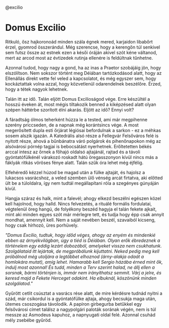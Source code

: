 @excilio

# Domus Excilio

Ritkuló, ősz hajkoronoád minden szála égnek mered, karjaidon libabőrt érzel, gyomrod összerándul. Még szerencse, hogy a kerengőn túl senkivel sem futsz össze az estnek ezen a késői óráján akivel szót kéne váltanod, mert az arcod most az évtizedek rutinja ellenére is feldúltnak tűnhetne.

Azonnal tudod, hogy nagy a gond, ha az inas a Praetor szobájáig jön, hogy elszólítson.
Nem sokszor történt meg Déiában tartózkodásod alatt, hogy az Ellenállás direkt vette fel veled a kapcsolatot, és még egyszer sem, hogy kockáztattak volna azzal, hogy közvetlenül odarendelnek beszélőre. Érzed, hogy a tétek nagyok lehetnek.

Talán itt az idő.
Talán eljött Domus Excilioságod vége.
Erre készültél a hosszú éveken át, most mégis tiltakozik benned a kiképzésed alatt olyan szépen háttérbe szorított élni akarás.
Eljött az idő?
Ennyi volt?

A fáradtság ólmos teherként húzza le a tested, ami már megpihenne szerény priccseden, de a napnak még korántsincs vége.
A most megerősített dupla esti őrjárat légiósai befordulnak a sarkon - ez a méhkas sosem alszik igazán.
A Katedrális alsó része a Fellegvár Felsőváros felé is nyitott része, ahová a bűnbánatra váró polgárok és pihenőnapokon még az alsóvárosi pórnép tagjai is bebocsátást nyerhetnek.
Erőltetetten békés arccal intesz az őrnek a főhajó oldalsó ajtajánál, rajtad és a távoli gyóntatófülkénél várakozó roskadt hátú öregasszonyon kívül nincs más a fáklyák ritkás vöröses fénye alatt.
Talán szűk óra lehet még éjfélig.

Elfehéredő kézzel húzod be magad után a fülke ajtaját, és hajolsz a lukacsos vasrácshoz, a veled szemben ülő vénség arcát firtatva, aki előtted ült be a túloldalra, így nem tudtál megállapítani róla a szegényes gúnyáján kívül.

Hangja száraz és halk, mint a falevél; ahogy elkezd beszélni egészen közel kell hajolnod, hogy halld. Nincs felvezetés, a rituálé formális fordulatai, végtelenül öreg hangú, de folyékony beszéd hagyja el talán fekete ajkait, mint aki minden egyes szót már mérlegre tett, és tudja hogy épp csak annyit mondhat, amennyit kell.
Nem a saját nevében beszél, szavaiból kicseng, hogy csak hírhozó, üres porhüvely.

_"Domus Excilio, tudtuk, hogy időd véges, ahogy az enyém és mindenkié ebben az árnyékvilágban, úgy a tiéd is Déiában. Olyan erők ébredeznek a történelem egy eddig lezárt dobozából, amelyeket vissza nem csukhatunk. Szolgálataid itt lejártak, de megpróbálunk kijuttatni. Neked pedig meg kell próbálnod még utoljára a legtöbbet elhoznod (árny-alakja odaát a homlokára mutat), amíg lehet. Hamarabb kell Sergio házába érned mint ők, indulj most azonnal! És tudd, minden a Terv szerint halad, ne állj ellen a sorsnak, bármi történjen is, immár nem irányíthatsz semmit. Várj a jelre, és keresd majd a Fekete Herceget odakint. Ha elbuknál, köszönünk minden szolgálatod."_

Gyűrött cetlit csúsztat a vasrács rése alatt, de mire kérdésre tudnád nyitni a szád, már csikordul is a gyóntatófülke ajtaja, ahogy becsukja maga után, ütemes csoszogása távolodik.
A papíron girbegurba betűkkel egy felsővárosi címet találsz a nagypolgári paloták sorának végén, nem is túl messze az Asmodeus kapuhoz, a napnyugati oldal felé.
Azonnal csuhád mély zsebébe gyűröd.
